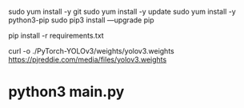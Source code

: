 sudo yum install -y git
sudo yum install -y update
sudo yum install -y python3-pip
sudo pip3 install —upgrade pip

pip install -r requirements.txt 

curl -o ./PyTorch-YOLOv3/weights/yolov3.weights  https://pjreddie.com/media/files/yolov3.weights

# python3 main.py
